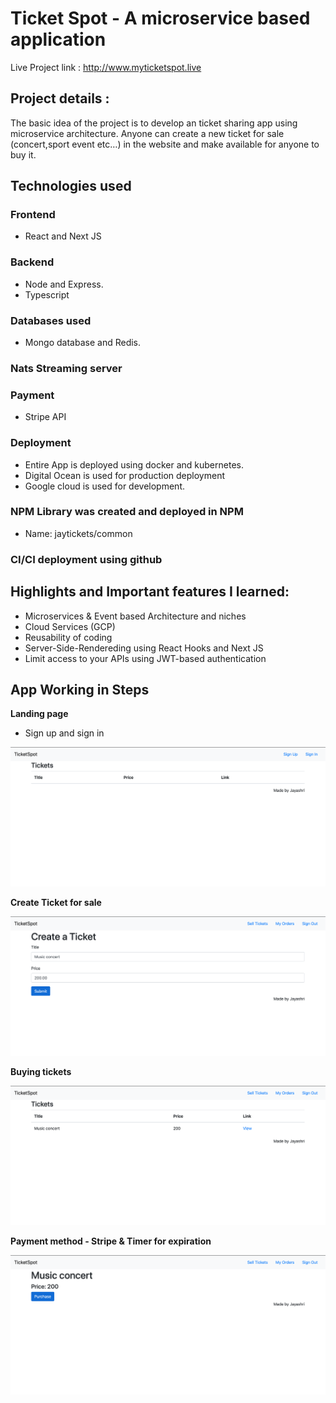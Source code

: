 # Ticket Spot - A microservice based application

Live Project link : http://www.myticketspot.live

## Project details :

The basic idea of the project is to develop an ticket sharing app using microservice architecture. 
Anyone can create a new ticket for sale (concert,sport event etc…) in the website and make available for anyone to buy it. 

 ## Technologies used
### Frontend 
-	React and Next JS 
### Backend
-	Node and Express.
-	Typescript

### Databases used 
-	Mongo database and Redis.

### Nats Streaming server
### Payment 
-	Stripe API

### Deployment
-	Entire App is deployed using docker and kubernetes.
-	Digital Ocean is used for production deployment 
-	Google cloud is used for development.

### NPM Library was created and deployed in NPM
-	Name: jaytickets/common

### CI/CI deployment using github

## Highlights and Important features I learned:

-	Microservices & Event based Architecture and niches
-	Cloud Services (GCP)
-	 Reusability of coding
-	Server-Side-Rendereding using React Hooks and Next JS
-	Limit access to your APIs using JWT-based authentication

## App Working in Steps

**Landing page**
- Sign up and sign in

![ Images of the App](1.png)

**Create Ticket for sale** 

![ Images of the App](2.png)

**Buying tickets**

![ Images of the App](3.png)

**Payment method - Stripe & Timer for expiration**

![ Images of the App](4.png)
